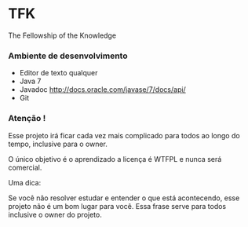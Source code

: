 TFK
===

The Fellowship of the Knowledge

### Ambiente de desenvolvimento

* Editor de texto qualquer
* Java 7
* Javadoc http://docs.oracle.com/javase/7/docs/api/
* Git

### Atenção !

Esse projeto irá ficar cada vez mais complicado para todos ao longo do tempo, inclusive para o owner.

O único objetivo é o aprendizado a licença é WTFPL e nunca será comercial.

Uma dica:

Se você não resolver estudar e entender o que está acontecendo, esse projeto não é um bom lugar para você. Essa frase serve para todos inclusive o owner do projeto.
